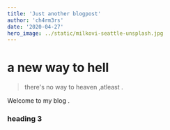 ```yaml
---
title: 'Just another blogpost'
author: 'ch4rm3rs'
date: '2020-04-27'
hero_image: ../static/milkovi-seattle-unsplash.jpg
---
```



# a new way to hell

> there's no way to heaven ,atleast .


Welcome to my blog .

### heading 3
